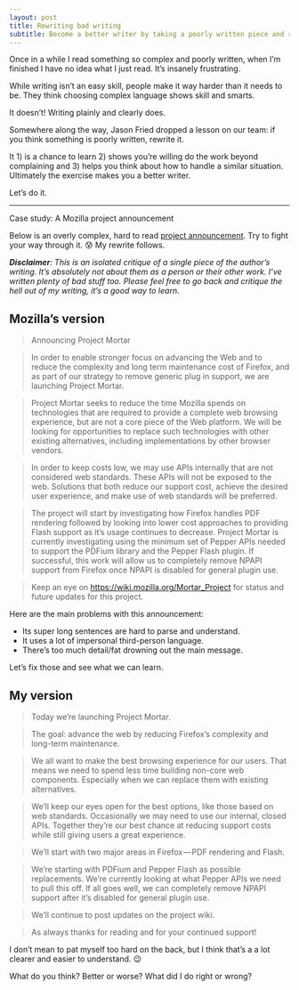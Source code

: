 ```yaml
---
layout: post
title: Rewriting bad writing
subtitle: Become a better writer by taking a poorly written piece and rewriting it yourself
---
```


Once in a while I read something so complex and poorly written, when I’m finished I have no idea what I just read. It’s insanely frustrating.

While writing isn’t an easy skill, people make it way harder than it needs to be. They think choosing complex language shows skill and smarts.

It doesn’t! Writing plainly and clearly does.

Somewhere along the way, Jason Fried dropped a lesson on our team: if you think something is poorly written, rewrite it.

It 1) is a chance to learn 2) shows you’re willing do the work beyond complaining and 3) helps you think about how to handle a similar situation. Ultimately the exercise makes you a better writer.

Let’s do it.

---

Case study: A Mozilla project announcement

Below is an overly complex, hard to read [project announcement](https://groups.google.com/forum/#!msg/mozilla.dev.planning/j834iDIG3yY/V84Rzw0cEAAJ). Try to fight your way through it. 😰 My rewrite follows.

***Disclaimer**: This is an isolated critique of a single piece of the author’s writing. It’s absolutely not about them as a person or their other work. I’ve written plenty of bad stuff too. Please feel free to go back and critique the hell out of my writing, it’s a good way to learn*.

## Mozilla’s version

>Announcing Project Mortar

> In order to enable stronger focus on advancing the Web and to reduce the complexity and long term maintenance cost of Firefox, and as part of our strategy to remove generic plug in support, we are launching Project Mortar.

> Project Mortar seeks to reduce the time Mozilla spends on technologies that are required to provide a complete web browsing experience, but are not a core piece of the Web platform. We will be looking for opportunities to replace such technologies with other existing alternatives, including implementations by other browser vendors.

> In order to keep costs low, we may use APIs internally that are not considered web standards. These APIs will not be exposed to the web. Solutions that both reduce our support cost, achieve the desired user experience, and make use of web standards will be preferred.

> The project will start by investigating how Firefox handles PDF rendering followed by looking into lower cost approaches to providing Flash support as it’s usage continues to decrease. Project Mortar is currently investigating using the minimum set of Pepper APIs needed to support the PDFium library and the Pepper Flash plugin. If successful, this work will allow us to completely remove NPAPI support from Firefox once NPAPI is disabled for general plugin use.

> Keep an eye on https://wiki.mozilla.org/Mortar_Project for status and future updates for this project.

Here are the main problems with this announcement:

* Its super long sentences are hard to parse and understand.
* It uses a lot of impersonal third-person language.
* There’s too much detail/fat drowning out the main message.

Let’s fix those and see what we can learn.

## My version

> Today we’re launching Project Mortar.

> The goal: advance the web by reducing Firefox’s complexity and long-term maintenance.

> We all want to make the best browsing experience for our users. That means we need to spend less time building non-core web components. Especially when we can replace them with existing alternatives.

> We’ll keep our eyes open for the best options, like those based on web standards. Occasionally we may need to use our internal, closed APIs. Together they’re our best chance at reducing support costs while still giving users a great experience.

> We’ll start with two major areas in Firefox — PDF rendering and Flash.

> We’re starting with PDFium and Pepper Flash as possible replacements. We’re currently looking at what Pepper APIs we need to pull this off. If all goes well, we can completely remove NPAPI support after it’s disabled for general plugin use.

> We’ll continue to post updates on the project wiki.

> As always thanks for reading and for your continued support!

I don’t mean to pat myself too hard on the back, but I think that’s a a lot clearer and easier to understand. 😉

What do you think? Better or worse? What did I do right or wrong?